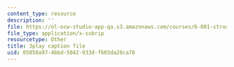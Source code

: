 ```yaml
---
content_type: resource
description: ''
file: https://ol-ocw-studio-app-qa.s3.amazonaws.com/courses/6-001-structure-and-interpretation-of-computer-programs-spring-2005/05058a974bbd5842933df603da28ca78_QVEOq5k6Xi0.vtt
file_type: application/x-subrip
resourcetype: Other
title: 3play caption file
uid: 05058a97-4bbd-5842-933d-f603da28ca78
---
```

